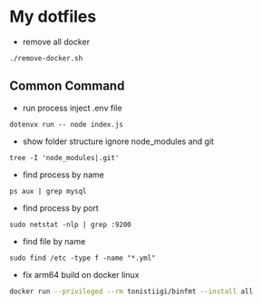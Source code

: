 # My dotfiles

- remove all docker

```shell
./remove-docker.sh
```

## Common Command

- run process inject .env file

```shell
dotenvx run -- node index.js
```

- show folder structure ignore node_modules and git

```shell
tree -I 'node_modules|.git'
```

- find process by name

```shell
ps aux | grep mysql
```

- find process by port

```shell
sudo netstat -nlp | grep :9200
```

- find file by name

```shell
sudo find /etc -type f -name "*.yml"
```

- fix arm64 build on docker linux

```bash
docker run --privileged --rm tonistiigi/binfmt --install all
```
